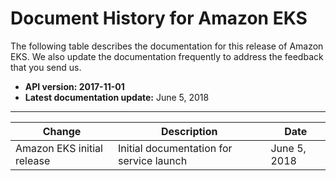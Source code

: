 # Document History for Amazon EKS<a name="doc-history"></a>

The following table describes the documentation for this release of Amazon EKS\. We also update the documentation frequently to address the feedback that you send us\. 
+ **API version: 2017\-11\-01**
+ **Latest documentation update:** June 5, 2018


****  

| Change | Description | Date | 
| --- | --- | --- | 
| Amazon EKS initial release | Initial documentation for service launch | June 5, 2018 | 
